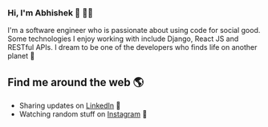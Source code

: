 ### Hi, I'm Abhishek 👋 👨‍💻

I'm a software engineer who is passionate about using code for social good. Some technologies I enjoy working with include Django, React JS and RESTful APIs. I dream to be one of the developers who finds life on another planet 🚀

## Find me around the web 🌎
- Sharing updates on <a href="https://www.linkedin.com/in/abhishek-ac/">LinkedIn</a> 💼
- Watching random stuff on <a href="https://www.instagram.com/_abhishekchhabra/">Instagram</a> 📸

